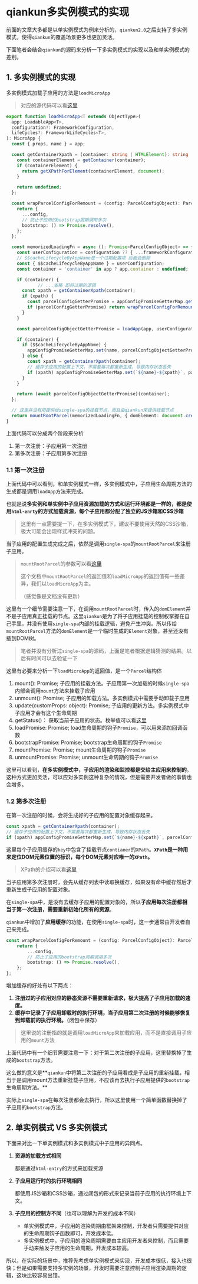 # qiankun多实例模式的实现

前面的文章大多都是以单实例模式为例来分析的，`qiankun2.0`之后支持了多实例模式，使得`qiankun`的覆盖场景更多也更加灵活。

下面笔者会结合`qiankun`的源码来分析一下多实例模式的实现以及和单实例模式的差别。



## 1. 多实例模式的实现

多实例模式加载子应用的方法是`loadMicroApp`

> 对应的源代码可以看[这里](https://github.com/careyke/qiankun/blob/49079fd796ca7f31a2196a5f805dd6d0ffdc1584/src/apis.ts#L56)

```typescript
export function loadMicroApp<T extends ObjectType>(
  app: LoadableApp<T>,
  configuration?: FrameworkConfiguration,
  lifeCycles?: FrameworkLifeCycles<T>,
): MicroApp {
  const { props, name } = app;

  const getContainerXpath = (container: string | HTMLElement): string | void => {
    const containerElement = getContainer(container);
    if (containerElement) {
      return getXPathForElement(containerElement, document);
    }

    return undefined;
  };

  const wrapParcelConfigForRemount = (config: ParcelConfigObject): ParcelConfigObject => {
    return {
      ...config,
      // 防止子应用的bootstrap周期调用多次
      bootstrap: () => Promise.resolve(),
    };
  };

  const memorizedLoadingFn = async (): Promise<ParcelConfigObject> => {
    const userConfiguration = configuration ?? { ...frameworkConfiguration, singular: false };
    // $$cacheLifecycleByAppName是一个过期配置项 后面会删除
    const { $$cacheLifecycleByAppName } = userConfiguration;
    const container = 'container' in app ? app.container : undefined;

    if (container) {
			// ...省略 即将过期的逻辑
      const xpath = getContainerXpath(container);
      if (xpath) {
        const parcelConfigGetterPromise = appConfigPromiseGetterMap.get(`${name}-${xpath}`);
        if (parcelConfigGetterPromise) return wrapParcelConfigForRemount((await parcelConfigGetterPromise)(container));
      }
    }

    const parcelConfigObjectGetterPromise = loadApp(app, userConfiguration, lifeCycles);

    if (container) {
      if ($$cacheLifecycleByAppName) {
        appConfigPromiseGetterMap.set(name, parcelConfigObjectGetterPromise);
      } else {
        const xpath = getContainerXpath(container);
        // 缓存子应用的配置上下文，不需要每次都重新生成，导致内存状态丢失
        if (xpath) appConfigPromiseGetterMap.set(`${name}-${xpath}`, parcelConfigObjectGetterPromise);
      }
    }

    return (await parcelConfigObjectGetterPromise)(container);
  };

  // 这里并没有用提供给single-spa的挂载节点，而且由qiankun来提供挂载节点
  return mountRootParcel(memorizedLoadingFn, { domElement: document.createElement('div'), ...props });
}
```

上面代码可以分成两个阶段来分析

1. 第一次注册：子应用第一次注册
2. 第多次注册：子应用第多次注册



### 1.1 第一次注册

上面代码中可以看到，和单实例模式一样，多实例模式中，子应用生命周期方法的生成都是调用`loadApp`方法来完成。

也就是说**多实例和单实例中子应用资源加载的方式和运行环境都是一样的，都是使用`html-enrty`的方式加载资源，每个子应用都分配了独立的JS沙箱和CSS沙箱**

> 这里有一点需要提一下，在多实例模式下，建议不要使用天然的CSS沙箱，极大可能会出现样式冲突的问题。



当子应用的配置生成完成之后，依然是调用`single-spa`的`mountRootParcel`来注册子应用。

> `mountRootParcel`的参数可以看[这里](https://zh-hans.single-spa.js.org/docs/parcels-api)
>
> 这个文档中`mountRootParcel`的返回值和`loadMicroApp`的返回值有一些差异，我们以`loadMicroApp`为主。
>
> （感觉像是文档没有更新）

这里有一个细节需要注意一下，在调用`mountRootParcel`时，传入的`domElement`并不是子应用真正挂载的节点。这里`qiankun`是为了将子应用挂载的控制权掌握在自己手里，并没有使用`single-spa`内部的挂载逻辑，避免产生冲突。所以传给`mountRootParcel`方法的`domElement`是一个临时生成的`Element`对象，甚至还没有插到DOM树。

> 笔者并没有分析过`single-spa`的源码，上面是笔者根据逻辑猜测的结果。以后有时间可以去验证一下



这里有必要来分析一下`loadMicroApp`的返回值，是一个`Parcel`结构体

1. mount(): Promise<null>; 子应用的挂载方法。子应用第一次加载的时候`single-spa`内部会调用`mount`方法来挂载子应用
2. unmount(): Promise<null>; 子应用的卸载方法。多实例模式中需要手动卸载子应用
3. update(customProps: object): Promise<any>; 子应用的更新方法。多实例模式中子应用才会有这个生命周期
4. getStatus()： 获取当前子应用的状态。枚举值可以看[这里](https://zh-hans.single-spa.js.org/docs/parcels-api#getstatus)
5. loadPromise: Promise<null>; load生命周期的钩子`Promise`，可以用来添加回调函数
6. bootstrapPromise: Promise<null>; bootstrap生命周期的钩子`Promise`
7. mountPromise: Promise<null>; mount生命周期的钩子`Promise`
8. unmountPromise: Promise<null>; unmount生命周期的钩子`Promise`

这里可以看到，**在多实例模式中，子应用的渲染和监控都是交给主应用来控制的**。这种方式更加灵活，可以应对多实例这种复杂的情况，但是需要开发者做的事情也会增多。



### 1.2 第多次注册

在第一次注册的时候，会将生成好的子应用的配置对象缓存起来。

```typescript
const xpath = getContainerXpath(container);
// 缓存子应用的配置上下文，不需要每次都重新生成，导致内存状态丢失
if (xpath) appConfigPromiseGetterMap.set(`${name}-${xpath}`, parcelConfigObjectGetterPromise);
```

这里每个子应用缓存的`key`中包含了挂载节点`contianer`的`XPath`。**`XPath`是一种用来定位DOM元素位置的标识，每个DOM元素对应唯一的`XPath`。**

> XPath的介绍可以看[这里](https://developer.mozilla.org/zh-CN/docs/Web/XPath)



当子应用第多次注册时，会先从缓存列表中读取换缓存，如果没有命中缓存然后才重新生成子应用的配置对象。

在`single-spa`中，是没有去缓存子应用的配置对象的，所以**子应用每次注册都相当于第一次注册，需要重新初始化所有的资源**。

`qiankun`中增加了**应用缓存**的功能，在使用`single-spa`时，这一步通常由开发者自己来完成。

```typescript
const wrapParcelConfigForRemount = (config: ParcelConfigObject): ParcelConfigObject => {
    return {
        ...config,
        // 防止子应用的bootstrap周期调用多次
        bootstrap: () => Promise.resolve(),
    };
};
```

增加缓存的好处有以下两点：

1. **注册过的子应用对应的静态资源不需要重新请求，极大提高了子应用加载的速度。**
2. **缓存中记录了子应用卸载时的执行环境，当子应用第二次注册的时候能够恢复到卸载前的执行环境。**（闭包中保存）

> 这里说的注册指的就是调用`loadMicroApp`来加载应用，而不是直接调用子应用的`mount`方法



上面代码中有一个细节需要注意一下：对于第二次注册的子应用，这里替换掉了生成的`bootstrap`方法。

这么做的意义是**`qiankun`中将第二次注册的子应用看成是子应用的重新挂载，相当于是调用mount方法重新挂载子应用，不应该再去执行子应用提供的`bootstrap`生命周期方法。**

实际上`single-spa`在每次注册都会去执行，所以这里使用一个简单函数替换掉了子应用的`bootstrap`方法。



## 2. 单实例模式 VS 多实例模式

下面来对比一下单实例模式和多实例模式中子应用的异同点。

1. **资源的加载方式相同**

   都是通过`html-entry`的方式来加载资源

   

2. **子应用运行时的执行环境相同**

   都使用JS沙箱和CSS沙箱，通过闭包的形式来记录当前子应用的执行环境上下文。



3. **子应用的控制方不同**（也可以理解为开发的成本不同）
   - 单实例模式中，子应用的渲染周期由框架来控制，开发者只需要提供对应的生命周期钩子函数即可，开发成本低。
   - 多实例模式中，子应用的渲染周期需要由主应用开发者来控制，而且需要手动来触发子应用的生命周期，开发成本较高。



所以，在实际的场景中，推荐先考虑单实例模式来实现，开发成本很低，接入也很快；但是如果需要支持多实例的场景，开发时需要注意控制子应用渲染周期的逻辑，这块比较容易出错。

